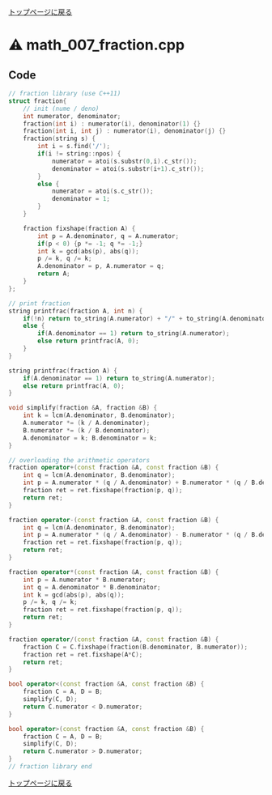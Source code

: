 <!-- mathjax config similar to math.stackexchange -->
<script type="text/x-mathjax-config">
  MathJax.Hub.Config({ tex2jax: { inlineMath: [ ['$','$'] ] } });
</script>
<script type="text/javascript"
  src="http://cdn.mathjax.org/mathjax/latest/MathJax.js?config=TeX-AMS_HTML">
</script>
<meta http-equiv="X-UA-Compatible" CONTENT="IE=EmulateIE7" />

<script type="text/javascript" src="https://cdnjs.cloudflare.com/ajax/libs/jquery/3.4.1/jquery.min.js"></script>
<link rel="stylesheet" href="../css/copy-button.css" />
<script type="text/javascript" src="../js/balloons.js"></script>
<script type="text/javascript" src="../js/copy-button.js"></script>



[トップページに戻る](../index.html)

# :warning: math\_007\_fraction.cpp

## Code

```cpp
// fraction library (use C++11)
struct fraction{
    // init (nume / deno)
    int numerator, denominator;
    fraction(int i) : numerator(i), denominator(1) {}
    fraction(int i, int j) : numerator(i), denominator(j) {}
    fraction(string s) {
        int i = s.find('/');
        if(i != string::npos) {
            numerator = atoi(s.substr(0,i).c_str());
            denominator = atoi(s.substr(i+1).c_str());
        }
        else {
            numerator = atoi(s.c_str());
            denominator = 1;
        }
    }

    fraction fixshape(fraction A) {
        int p = A.denominator, q = A.numerator;
        if(p < 0) {p *= -1; q *= -1;}
        int k = gcd(abs(p), abs(q));
        p /= k, q /= k;
        A.denominator = p, A.numerator = q;
        return A;
    }
};

// print fraction
string printfrac(fraction A, int n) {
    if(!n) return to_string(A.numerator) + "/" + to_string(A.denominator);
    else {
        if(A.denominator == 1) return to_string(A.numerator);
        else return printfrac(A, 0);
    }
}

string printfrac(fraction A) {
    if(A.denominator == 1) return to_string(A.numerator);
    else return printfrac(A, 0);
}

void simplify(fraction &A, fraction &B) {
    int k = lcm(A.denominator, B.denominator);
    A.numerator *= (k / A.denominator);
    B.numerator *= (k / B.denominator);
    A.denominator = k; B.denominator = k;
}

// overloading the arithmetic operators
fraction operator+(const fraction &A, const fraction &B) {
    int q = lcm(A.denominator, B.denominator);
    int p = A.numerator * (q / A.denominator) + B.numerator * (q / B.denominator);
    fraction ret = ret.fixshape(fraction(p, q));
    return ret;
}

fraction operator-(const fraction &A, const fraction &B) {
    int q = lcm(A.denominator, B.denominator);
    int p = A.numerator * (q / A.denominator) - B.numerator * (q / B.denominator);
    fraction ret = ret.fixshape(fraction(p, q));
    return ret;
}

fraction operator*(const fraction &A, const fraction &B) {
    int p = A.numerator * B.numerator;
    int q = A.denominator * B.denominator;
    int k = gcd(abs(p), abs(q));
    p /= k, q /= k;
    fraction ret = ret.fixshape(fraction(p, q));
    return ret;
}

fraction operator/(const fraction &A, const fraction &B) {
    fraction C = C.fixshape(fraction(B.denominator, B.numerator));
    fraction ret = ret.fixshape(A*C);
    return ret;
}

bool operator<(const fraction &A, const fraction &B) {
    fraction C = A, D = B;
    simplify(C, D);
    return C.numerator < D.numerator;
}

bool operator>(const fraction &A, const fraction &B) {
    fraction C = A, D = B;
    simplify(C, D);
    return C.numerator > D.numerator;
}
// fraction library end
```

[トップページに戻る](../index.html)
